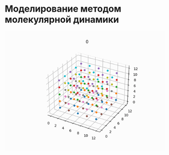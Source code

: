# Моделирование методом молекулярной динамики
![Alt Text](https://github.com/Belivins/molecular_modeling/blob/main/A_ball.gif)
